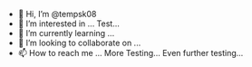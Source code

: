 - 👋 Hi, I’m @tempsk08
- 👀 I’m interested in ... Test...
- 🌱 I’m currently learning ...
- 💞️ I’m looking to collaborate on ... 
- 📫 How to reach me ... More Testing... Even further testing...

<!---
tempsk08/tempsk08 is a ✨ special ✨ repository because its `README.md` (this file) appears on your GitHub profile.
You can click the Preview link to take a look at your changes.
--->
